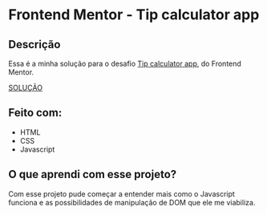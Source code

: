 # Frontend Mentor - Tip calculator app



## Descrição 

Essa é a minha solução para o desafio [Tip calculator app](https://www.frontendmentor.io/challenges/tip-calculator-app-ugJNGbJUX), do Frontend Mentor.

[SOLUÇÃO](https://trusting-bohr-33bcee.netlify.app/)

## Feito com:

* HTML  
* CSS
* Javascript

## O que aprendi com esse projeto? 
  
  Com esse projeto pude começar a entender mais como o Javascript funciona e as possibilidades de 
  manipulação de DOM que ele me viabiliza.


  

 







